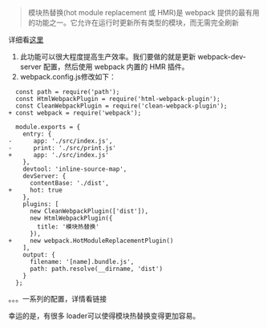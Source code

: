 > 模块热替换(hot module replacement 或 HMR)是 webpack 提供的最有用的功能之一。它允许在运行时更新所有类型的模块，而无需完全刷新

详细看[这里](https://webpack.docschina.org/guides/hot-module-replacement/)
1. 此功能可以很大程度提高生产效率。我们要做的就是更新 webpack-dev-server 配置，然后使用 webpack 内置的 HMR 插件。
2. webpack.config.js修改如下：
```
  const path = require('path');
  const HtmlWebpackPlugin = require('html-webpack-plugin');
  const CleanWebpackPlugin = require('clean-webpack-plugin');
+ const webpack = require('webpack');

  module.exports = {
    entry: {
-      app: './src/index.js',
-      print: './src/print.js'
+      app: './src/index.js'
    },
    devtool: 'inline-source-map',
    devServer: {
      contentBase: './dist',
+     hot: true
    },
    plugins: [
      new CleanWebpackPlugin(['dist']),
      new HtmlWebpackPlugin({
        title: '模块热替换'
      }),
+     new webpack.HotModuleReplacementPlugin()
    ],
    output: {
      filename: '[name].bundle.js',
      path: path.resolve(__dirname, 'dist')
    }
  };
```
。。。一系列的配置，详情看链接

幸运的是，有很多 loader可以使得模块热替换变得更加容易。

